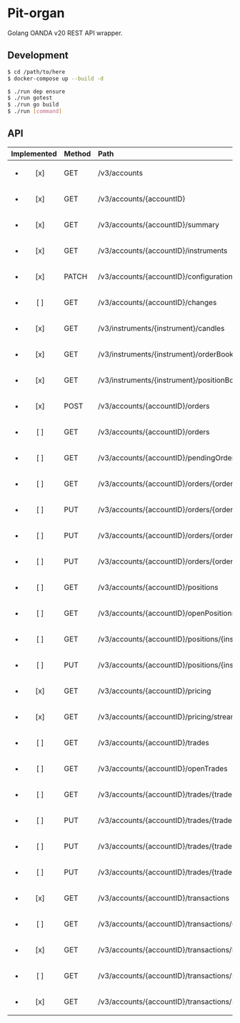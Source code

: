 # Pit-organ

Golang OANDA v20 REST API wrapper.

## Development

```sh
$ cd /path/to/here
$ docker-compose up --build -d

$ ./run dep ensure
$ ./run gotest
$ ./run go build
$ ./run [command]
```

## API

| Implemented             | Method | Path                                                              |
| :---------------------: | :----- | :---------------------------------------------------------------- |
| <ul><li>[x] </li></ul> | GET    | /v3/accounts                                                      |
| <ul><li>[x] </li></ul> | GET    | /v3/accounts/{accountID}                                          |
| <ul><li>[x] </li></ul> | GET    | /v3/accounts/{accountID}/summary                                  |
| <ul><li>[x] </li></ul> | GET    | /v3/accounts/{accountID}/instruments                              |
| <ul><li>[x] </li></ul> | PATCH  | /v3/accounts/{accountID}/configuration                            |
| <ul><li>[ ] </li></ul> | GET    | /v3/accounts/{accountID}/changes                                  |
| <ul><li>[x] </li></ul> | GET    | /v3/instruments/{instrument}/candles                              |
| <ul><li>[x] </li></ul> | GET    | /v3/instruments/{instrument}/orderBook                            |
| <ul><li>[x] </li></ul> | GET    | /v3/instruments/{instrument}/positionBook                         |
| <ul><li>[x] </li></ul> | POST   | /v3/accounts/{accountID}/orders                                   |
| <ul><li>[ ] </li></ul> | GET    | /v3/accounts/{accountID}/orders                                   |
| <ul><li>[ ] </li></ul> | GET    | /v3/accounts/{accountID}/pendingOrders                            |
| <ul><li>[ ] </li></ul> | GET    | /v3/accounts/{accountID}/orders/{orderSpecifier}                  |
| <ul><li>[ ] </li></ul> | PUT    | /v3/accounts/{accountID}/orders/{orderSpecifier}                  |
| <ul><li>[ ] </li></ul> | PUT    | /v3/accounts/{accountID}/orders/{orderSpecifier}/cancel           |
| <ul><li>[ ] </li></ul> | PUT    | /v3/accounts/{accountID}/orders/{orderSpecifier}/clientExtensions |
| <ul><li>[ ] </li></ul> | GET    | /v3/accounts/{accountID}/positions                                |
| <ul><li>[ ] </li></ul> | GET    | /v3/accounts/{accountID}/openPositions                            |
| <ul><li>[ ] </li></ul> | GET    | /v3/accounts/{accountID}/positions/{instrument}                   |
| <ul><li>[ ] </li></ul> | PUT    | /v3/accounts/{accountID}/positions/{instrument}/close             |
| <ul><li>[x] </li></ul> | GET    | /v3/accounts/{accountID}/pricing                                  |
| <ul><li>[x] </li></ul> | GET    | /v3/accounts/{accountID}/pricing/stream                           |
| <ul><li>[ ] </li></ul> | GET    | /v3/accounts/{accountID}/trades                                   |
| <ul><li>[ ] </li></ul> | GET    | /v3/accounts/{accountID}/openTrades                               |
| <ul><li>[ ] </li></ul> | GET    | /v3/accounts/{accountID}/trades/{tradeSpecifier}                  |
| <ul><li>[ ] </li></ul> | PUT    | /v3/accounts/{accountID}/trades/{tradeSpecifier}/close            |
| <ul><li>[ ] </li></ul> | PUT    | /v3/accounts/{accountID}/trades/{tradeSpecifier}/clientExtensions |
| <ul><li>[ ] </li></ul> | PUT    | /v3/accounts/{accountID}/trades/{tradeSpecifier}/orders           |
| <ul><li>[x] </li></ul> | GET    | /v3/accounts/{accountID}/transactions                             |
| <ul><li>[ ] </li></ul> | GET    | /v3/accounts/{accountID}/transactions/{transactionID}             |
| <ul><li>[x] </li></ul> | GET    | /v3/accounts/{accountID}/transactions/idrange                     |
| <ul><li>[ ] </li></ul> | GET    | /v3/accounts/{accountID}/transactions/sinceid                     |
| <ul><li>[x] </li></ul> | GET    | /v3/accounts/{accountID}/transactions/stream                      |
